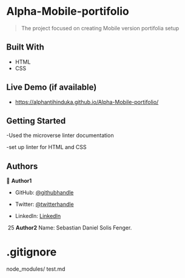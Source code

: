 
​

# Alpha-Mobile-portifolio

> The project focused on creating Mobile version portifolia setup

## Built With


- HTML
- CSS
​
## Live Demo (if available)

- https://alphantihinduka.github.io/Alpha-Mobile-portifolio/

## Getting Started

-Used the microverse linter documentation


-set up linter for HTML and CSS


## Authors


👤 **Author1**


- GitHub: [@githubhandle](https://github.com/AlphaNtihinduka)


- Twitter: [@twitterhandle](https://twitter.com/AlphaNtihinduka)


- LinkedIn: [LinkedIn](https://www.linkedin.com/in/ntihinduka-alpha-81bb7b22a/)


​
25 **Author2**
Name: Sebastian Daniel Solis Fenger.
 

# .gitignore
node_modules/
test.md